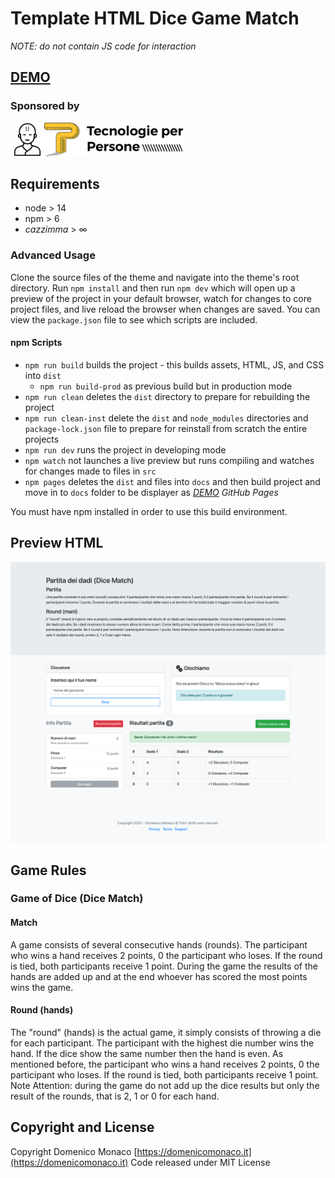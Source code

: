 # Template HTML Dice Game Match 

*NOTE: do not contain JS code for interaction*

## [DEMO](https://domenicomonaco.github.io/dice-game-webpack/)

### Sponsored by
[<img align="left" src="https://github.com/domenicomonaco/minimalist-pugJS-boilerplate/blob/master/src/assets/img/logo.png?raw=true" height="54" />](https://blog.domenicomonaco.it)
 [<img src="https://github.com/domenicomonaco/minimalist-pugjs-boilerplate/blob/master/src/assets/img/tecnologie-per-persone-logo.png?raw=true" height="54" />](https://tecnologieperpersone.it)

 ## Requirements

* node > 14
* npm > 6
* *cazzimma* > ∞

### Advanced Usage

Clone the source files of the theme and navigate into the theme's root directory. Run `npm install` and then run `npm dev` which will open up a preview of the project in your default browser, watch for changes to core project files, and live reload the browser when changes are saved. You can view the `package.json` file to see which scripts are included.

#### npm Scripts
- `npm run build` builds the project - this builds assets, HTML, JS, and CSS into `dist`
	- `npm run build-prod` as previous build but in production mode
- `npm run clean` deletes the `dist` directory to prepare for rebuilding the project
- `npm run clean-inst` delete the `dist` and `node_modules` directories and `package-lock.json` file to prepare for reinstall from scratch the entire projects
- `npm run dev` runs the project in developing mode
- `npm watch` not launches a live preview but runs compiling and watches for changes made to files in `src`
- `npm pages` deletes the `dist` and files into `docs` and then build project and move in to `docs` folder to be displayer as *[DEMO](https://domenicomonaco.github.io/dice-game-webpack/) GitHub Pages* 

You must have npm installed in order to use this build environment.

## Preview HTML

![Dice Match HTML preview](preview.png)

## Game Rules

### Game of Dice (Dice Match)
#### Match

A game consists of several consecutive hands (rounds). The participant who wins a hand receives 2 points, 0 the participant who loses. If the round is tied, both participants receive 1 point. During the game the results of the hands are added up and at the end whoever has scored the most points wins the game.

#### Round (hands)
The "round" (hands) is the actual game, it simply consists of throwing a die for each participant. The participant with the highest die number wins the hand. If the dice show the same number then the hand is even. As mentioned before, the participant who wins a hand receives 2 points, 0 the participant who loses. If the round is tied, both participants receive 1 point. Note Attention: during the game do not add up the dice results but only the result of the rounds, that is 2, 1 or 0 for each hand.

## Copyright and License

Copyright
Domenico Monaco [https://domenicomonaco.it](https://domenicomonaco.it) Code released under MIT License
